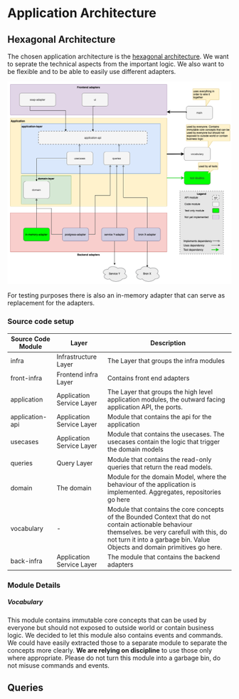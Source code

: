 # Application Architecture

## Hexagonal Architecture 

The chosen application architecture is the [hexagonal architecture](hexagonal-architecture.md). We want to seprate the technical aspects from the important logic. We also want to be flexible and to be able  to easily use different adapters. 

![Hexagonal](./img/application-architecture.png)

For testing purposes there is also an in-memory adapter that can serve as replacement for the adapters.

### Source code setup

|Source Code Module|Layer|Description|
|--- |---|---|
|infra|Infrastructure Layer|The Layer that groups the infra modules |
|front-infra|Frontend infra Layer|Contains front end adapters|
|application|Application Service Layer|The Layer that groups the high level application modules, the outward facing application API, the ports. |
|application-api|Application Service Layer|Module that contains the api for the application|
|usecases|Application Service Layer|Module that contains the usecases. The usecases contain the logic that trigger the domain models |
|queries|Query Layer|Module that contains the read-only queries that return the read models. |
|domain|  The domain| Module for the domain Model, where the behaviour of the application is implemented. Aggregates, repositories go here|
|vocabulary| - |  Module that contains the core concepts of the Bounded Context that do not contain actionable behaviour themselves. be very carefull with this, do not turn it into a garbage bin. Value Objects and domain primitives go here.|
|back-infra|Application Service Layer| The module that contains the backend adapters|

### Module Details

##### Vocabulary 

This module contains immutable core concepts that can be used by everyone but should not exposed to outside world or contain business logic. We decided to let this module also contains events and commands. We could have easily extracted those to a separate module to separate the concepts more clearly. **We are relying on discipline** to use those only where appropriate. Please do not turn this module into a garbage bin, do not misuse commands and events.

## Queries

